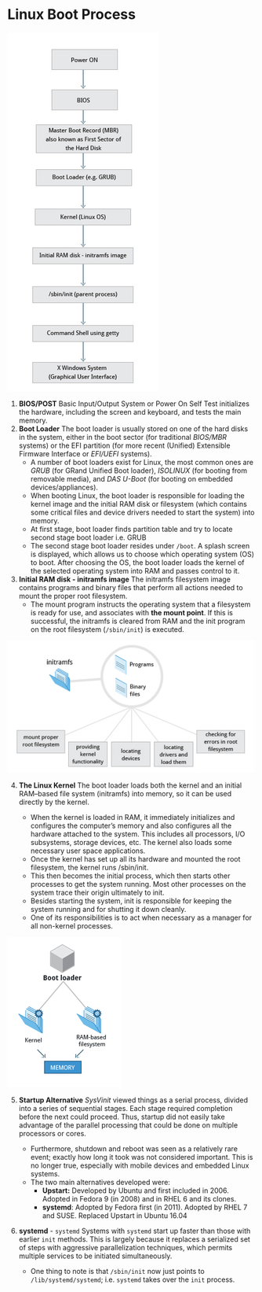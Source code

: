 # Linux Boot Process

![Linux Boot Process](./Assets/Linux_Boot_Process.jpg)

1. __BIOS/POST__ Basic Input/Output System or Power On Self Test initializes the hardware, including the screen and keyboard, and tests the main memory. 
2. __Boot Loader__ The boot loader is usually stored on one of the hard disks in the system, either in the boot sector (for traditional _BIOS/MBR_ systems) or the EFI partition (for more recent (Unified) Extensible Firmware Interface or _EFI/UEFI_ systems). 
    -  A number of boot loaders exist for Linux, the most common ones are _GRUB_ (for GRand Unified Boot loader), _ISOLINUX_ (for booting from removable media), and _DAS U-Boot_ (for booting on embedded devices/appliances).
    - When booting Linux, the boot loader is responsible for loading the kernel image and the initial RAM disk or filesystem (which contains some critical files and device drivers needed to start the system) into memory.
    - At first stage, boot loader finds partition table and try to locate second stage boot loader i.e. GRUB
    - The second stage boot loader resides under `/boot`. A splash screen is displayed, which allows us to choose which operating system (OS) to boot. After choosing the OS, the boot loader loads the kernel of the selected operating system into RAM and passes control to it.
3. __Initial RAM disk - initramfs image__ The initramfs filesystem image contains programs and binary files that perform all actions needed to mount the proper root filesystem.
    - The mount program instructs the operating system that a filesystem is ready for use, and associates with __the mount point__. If this is successful, the initramfs is cleared from RAM and the init program on the root filesystem (`/sbin/init`) is executed.

![The Initial RAM disk](./Assets/Linux_Initial_RAM_disk.jpg)

4. __The Linux Kernel__ The boot loader loads both the kernel and an initial RAM–based file system (initramfs) into memory, so it can be used directly by the kernel. 

    - When the kernel is loaded in RAM, it immediately initializes and configures the computer’s memory and also configures all the hardware attached to the system. This includes all processors, I/O subsystems, storage devices, etc. The kernel also loads some necessary user space applications.
    - Once the kernel has set up all its hardware and mounted the root filesystem, the kernel runs /sbin/init.
    - This then becomes the initial process, which then starts other processes to get the system running. Most other processes on the system trace their origin ultimately to init.
    - Besides starting the system, init is responsible for keeping the system running and for shutting it down cleanly. 
    - One of its responsibilities is to act when necessary as a manager for all non-kernel processes.

![The Initial RAM disk](./Assets/Linux_The_Kernel.jpg)

5. __Startup Alternative__ _SysVinit_ viewed things as a serial process, divided into a series of sequential stages. Each stage required completion before the next could proceed. Thus, startup did not easily take advantage of the parallel processing that could be done on multiple processors or cores.

    - Furthermore, shutdown and reboot was seen as a relatively rare event; exactly how long it took was not considered important. This is no longer true, especially with mobile devices and embedded Linux systems.
    - The two main alternatives developed were: 
        - __Upstart:__ Developed by Ubuntu and first included in 2006. Adopted in Fedora 9 (in 2008) and in RHEL 6 and its clones.
        - __systemd__: Adopted by Fedora first (in 2011). Adopted by RHEL 7 and SUSE. Replaced Upstart in Ubuntu 16.04

6. __systemd__ - `systemd` Systems with `systemd` start up faster than those with earlier `init` methods. This is largely because it replaces a serialized set of steps with aggressive parallelization techniques, which permits multiple services to be initiated simultaneously.

    - One thing to note is that `/sbin/init` now just points to `/lib/systemd/systemd`; i.e. `systemd` takes over the `init` process.